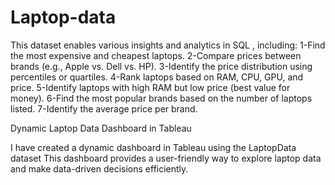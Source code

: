 # Laptop-data
This dataset enables various insights and analytics in SQL , including:
1-Find the most expensive and cheapest laptops.
2-Compare prices between brands (e.g., Apple vs. Dell vs. HP).
3-Identify the price distribution using percentiles or quartiles.
4-Rank laptops based on RAM, CPU, GPU, and price.
5-Identify laptops with high RAM but low price (best value for money).
6-Find the most popular brands based on the number of laptops listed.
7-Identify the average price per brand.

Dynamic Laptop Data Dashboard in Tableau

I have created a dynamic dashboard in Tableau using the LaptopData dataset
This dashboard provides a user-friendly way to explore laptop data and make data-driven decisions efficiently.


